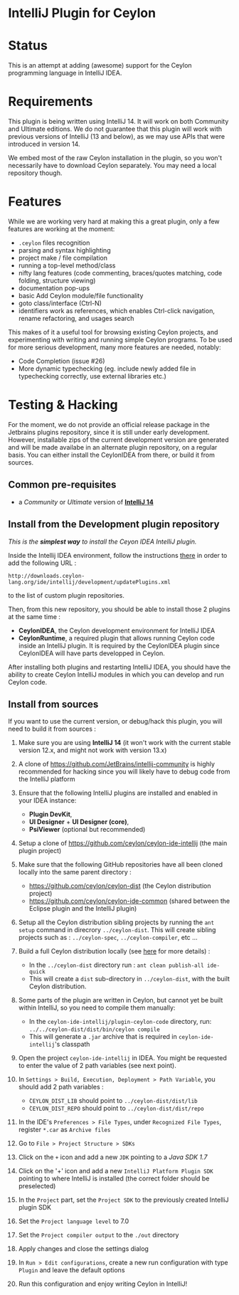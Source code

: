 IntelliJ Plugin for Ceylon
==========================
# Status
This is an attempt at adding (awesome) support for the Ceylon programming language in IntelliJ IDEA.

# Requirements

This plugin is being written using IntelliJ 14. It will work on both Community and Ultimate editions.
We do not guarantee that this plugin will work with previous versions of IntelliJ (13 and below), as we may use APIs that were introduced in version 14.

We embed most of the raw Ceylon installation in the plugin, so you won't necessarily have to download Ceylon separately. You may need a local repository though.

# Features

While we are working very hard at making this a great plugin, only a few features are working at the moment:

- `.ceylon` files recognition
- parsing and syntax highlighting
- project make / file compilation
- running a top-level method/class
- nifty lang features (code commenting, braces/quotes matching, code folding, structure viewing)
- documentation pop-ups
- basic Add Ceylon module/file functionality
- goto class/interface (Ctrl-N)
- identifiers work as references, which enables Ctrl-click navigation, rename refactoring, and usages search

This makes of it a useful tool for browsing existing Ceylon projects, and experimenting with writing and running
simple Ceylon programs. To be used for more serious development, many more features are needed, notably:

- Code Completion (issue #26)
- More dynamic typechecking (eg. include newly added file in typechecking correctly, use external libraries etc.)


# Testing & Hacking

For the moment, we do not provide an official release package in the Jetbrains plugins repository, since it is still under early development.
However, installable zips of the current development version are generated and will be made availabe in an alternate plugin repository, on a regular basis.
You can either install the CeylonIDEA from there, or build it from sources.

## Common pre-requisites

- a _Community_ or _Ultimate_ version of **[IntelliJ 14](http://www.jetbrains.com/idea/download/)**

## Install from the Development plugin repository

_This is the **simplest way** to install the Ceyon IDEA IntelliJ plugin._ 

Inside the Intellij IDEA environment, follow the instructions [there](https://www.jetbrains.com/idea/help/managing-enterprise-plugin-repositories.html) in order to add the following URL :
```
http://downloads.ceylon-lang.org/ide/intellij/development/updatePlugins.xml
```
to the list of custom plugin repositories.

Then, from this new repository, you should be able to install those 2 plugins at the same time :
- **CeylonIDEA**, the Ceylon development environment for IntelliJ IDEA
- **CeylonRuntime**, a required plugin that allows running Ceylon code inside an IntelliJ plugin. It is required by the CeylonIDEA plugin since CeylonIDEA will have parts developped in Ceylon. 

After installing both plugins and restarting IntelliJ IDEA, you should have the ability to create Ceylon IntelliJ modules in which you can develop and run Ceylon code.

## Install from sources 

If you want to use the current version, or debug/hack this plugin, you will need to build it from sources :

1. Make sure you are using **IntelliJ 14** (it won't work with the current stable version 12.x, and might not work with version 13.x)

2. A clone of https://github.com/JetBrains/intellij-community is highly recommended for hacking since you will likely have to debug code from the IntelliJ platform

3. Ensure that the following IntelliJ plugins are installed and enabled in your IDEA instance:
    - **Plugin DevKit**, 
    - **UI Designer** + **UI Designer (core)**, 
    - **PsiViewer** (optional but recommended)

4. Setup a clone of https://github.com/ceylon/ceylon-ide-intellij (the main plugin project)

5. Make sure that the following GitHub repositories have all been cloned locally into the same parent directory :
    - https://github.com/ceylon/ceylon-dist (the Ceylon distribution project)
    - https://github.com/ceylon/ceylon-ide-common (shared between the Eclipse plugin and the IntelliJ plugin)

6. Setup all the Ceylon distribution sibling projects by running the `ant setup` command in direcrory `../ceylon-dist`. This will create sibling projects such as : `../ceylon-spec`, `../ceylon-compiler`, etc ...
	
7. Build a full Ceylon distribution locally (see [here](https://github.com/ceylon/ceylon-dist/blob/master/README.md#building-the-distribution) for more details) :
    - In the `../ceylon-dist` directory run : `ant clean publish-all ide-quick`
    - This will create a `dist` sub-directory in `../ceylon-dist`, with the built Ceylon distribution.

7. Some parts of the plugin are written in Ceylon, but cannot yet be built within IntelliJ, so you need to compile them manually:
    - In the `ceylon-ide-intellij/plugin-ceylon-code` directory, run: `../../ceylon-dist/dist/bin/ceylon compile`
    - This will generate a `.jar` archive that is required in `ceylon-ide-intellij`'s classpath

8. Open the project `ceylon-ide-intellij` in IDEA. You might be requested to enter the value of 2 path variables (see next point).

9. In `Settings > Build, Execution, Deployment > Path Variable`, you should add 2 path variables :
    - `̀CEYLON_DIST_LIB` should point to `../ceylon-dist/dist/lib`
    - `̀CEYLON_DIST_REPO` should point to `../ceylon-dist/dist/repo`

10. In the IDE's `Preferences > File Types`, under `Recognized File Types`, register `*.car` as `Archive files`

11. Go to `File > Project Structure > SDKs`

12. Click on the `+` icon and add a new `JDK` pointing to a *Java SDK 1.7*

13. Click on the '+' icon and add a new `IntelliJ Platform Plugin SDK` pointing to where IntelliJ is installed (the correct folder should be preselected)

14. In the `Project` part, set the `Project SDK` to the previously created IntelliJ plugin SDK

15. Set the `Project language level` to 7.0

16. Set the `Project compiler output` to the `./out` directory

17. Apply changes and close the settings dialog

18. In `Run > Edit configurations`, create a new run configuration with type `Plugin` and leave the default options

19. Run this configuration and enjoy writing Ceylon in IntelliJ!
